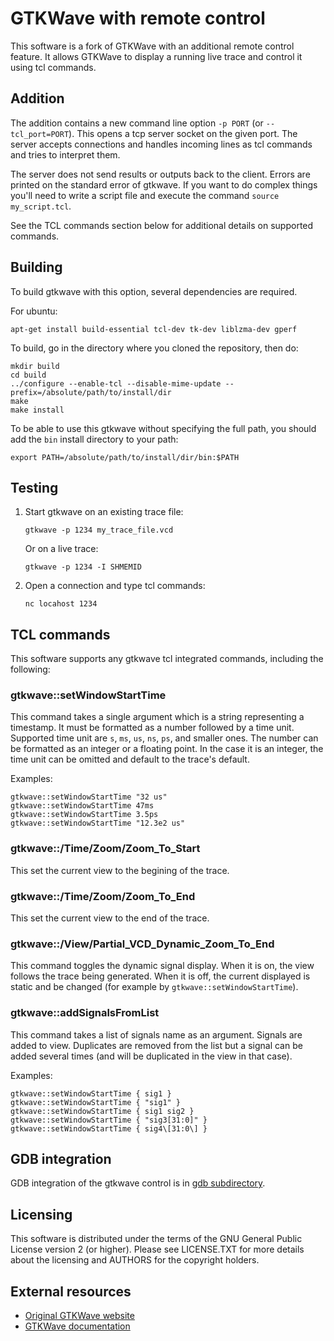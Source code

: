 # GTKWave with remote control

This software is a fork of GTKWave with an additional remote control feature. It
allows GTKWave to display a running live trace and control it using tcl commands.

## Addition

The addition contains a new command line option `-p PORT` (or `--tcl_port=PORT`).
This opens a tcp server socket on the given port. The server accepts connections
and handles incoming lines as tcl commands and tries to interpret them.

The server does not send results or outputs back to the client. Errors are printed
on the standard error of gtkwave. If you want to do complex things you'll need to
write a script file and execute the command `source my_script.tcl`.

See the TCL commands section below for additional details on supported commands.

## Building

To build gtkwave with this option, several dependencies are required.

For ubuntu:
```
apt-get install build-essential tcl-dev tk-dev liblzma-dev gperf
```

To build, go in the directory where you cloned the repository, then do:
```
mkdir build
cd build
../configure --enable-tcl --disable-mime-update --prefix=/absolute/path/to/install/dir
make
make install
```

To be able to use this gtkwave without specifying the full path, you should add
the `bin` install directory to your path:
```
export PATH=/absolute/path/to/install/dir/bin:$PATH
```

## Testing

1. Start gtkwave on an existing trace file:
   
    ```
    gtkwave -p 1234 my_trace_file.vcd
    ```

    Or on a live trace:

    ```
    gtkwave -p 1234 -I SHMEMID
    ```

2. Open a connection and type tcl commands:
   
    ```
    nc locahost 1234
    ```

## TCL commands

This software supports any gtkwave tcl integrated commands, including the following:

### gtkwave::setWindowStartTime

This command takes a single argument which is a string representing a
timestamp. It must be formatted as a number followed by a time
unit. Supported time unit are `s`, `ms`, `us`, `ns`, `ps`, and smaller ones.
The number can be formatted as an integer or a floating point.
In the case it is an integer, the time unit can be omitted and default to the
trace's default.

Examples:
```
gtkwave::setWindowStartTime "32 us"
gtkwave::setWindowStartTime 47ms
gtkwave::setWindowStartTime 3.5ps
gtkwave::setWindowStartTime "12.3e2 us"
```

### gtkwave::/Time/Zoom/Zoom_To_Start

This set the current view to the begining of the trace.

### gtkwave::/Time/Zoom/Zoom_To_End

This set the current view to the end of the trace.

### gtkwave::/View/Partial_VCD_Dynamic_Zoom_To_End

This command toggles the dynamic signal display. When it is on, the view
follows the trace being generated. When it is off, the current displayed
is static and be changed (for example by `gtkwave::setWindowStartTime`).

### gtkwave::addSignalsFromList

This command takes a list of signals name as an argument.
Signals are added to view. Duplicates are removed from the list but a signal can be added several times (and will be duplicated in the view in that case).

Examples:
```
gtkwave::setWindowStartTime { sig1 }
gtkwave::setWindowStartTime { "sig1" }
gtkwave::setWindowStartTime { sig1 sig2 }
gtkwave::setWindowStartTime { "sig3[31:0]" }
gtkwave::setWindowStartTime { sig4\[31:0\] }
```

## GDB integration

GDB integration of the gtkwave control is in [gdb subdirectory](gdb).

## Licensing

This software is distributed under the terms of the GNU General Public License
version 2 (or higher). Please see LICENSE.TXT for more details about the
licensing and AUTHORS for the copyright holders.

## External resources

- [Original GTKWave website](http://gtkwave.sourceforge.net/)
- [GTKWave documentation](http://gtkwave.sourceforge.net/gtkwave.pdf)
